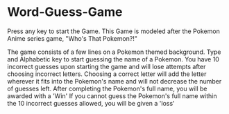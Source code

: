 # Word-Guess-Game
Press any key to start the Game. 
This Game is modeled after the Pokemon Anime series game, "Who's That Pokemon?!"

The game consists of a few lines on a Pokemon themed background.
Type and Alphabetic key to start guessing the name of a Pokemon.
You have 10 incorrect guesses upon starting the game and will lose attempts after choosing incorrect letters.
Choosing a correct letter will add the letter wherever it fits into the Pokemon's name and will not decrease the number of guesses left.
After completing the Pokemon's full name, you will be awarded with a 'Win'
If you cannot guess the Pokemon's full name within the 10 incorrect guesses allowed, you will be given a 'loss'
